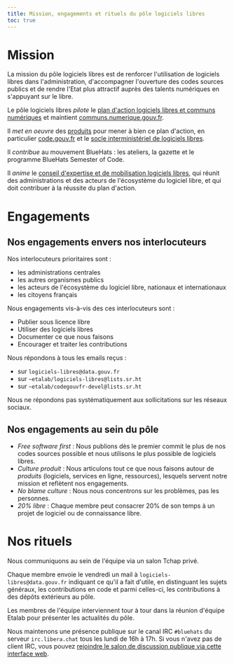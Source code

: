 ```yaml
---
title: Mission, engagements et rituels du pôle logiciels libres
toc: true
---
```


# Mission

La mission du pôle logiciels libres est de renforcer l'utilisation de logiciels libres dans l'administration, d'accompagner l'ouverture des codes sources publics et de rendre l'Etat plus attractif auprès des talents numériques en s'appuyant sur le libre.

Le pôle logiciels libres *pilote* le [plan d'action logiciels libres et communs numériques](https://communs.numerique.gouv.fr/plan-action-logiciels-libres-et-communs-numeriques/ " ") et maintient [communs.numerique.gouv.fr](https://communs.numerique.gouv.fr).

Il *met en oeuvre* des [produits](produits.md) pour mener à bien ce plan d'action, en particulier [code.gouv.fr](https://code.gouv.fr) et le [socle interministériel de logiciels libres](https://sill.etalab.gouv.fr).

Il *contribue* au mouvement BlueHats : les ateliers, la gazette et le programme BlueHats Semester of Code.

Il *anime* le [conseil d'expertise et de mobilisation logiciels libres](conseil-logiciels-libres.md), qui réunit des administrations et des acteurs de l'écosystème du logiciel libre, et qui doit contribuer à la réussite du plan d'action.

# Engagements

## Nos engagements envers nos interlocuteurs

Nos interlocuteurs prioritaires sont :

- les administrations centrales
- les autres organismes publics
- les acteurs de l'écosystème du logiciel libre, nationaux et internationaux
- les citoyens français

Nous engagements vis-à-vis des ces interlocuteurs sont :

- Publier sous licence libre
- Utiliser des logiciels libres
- Documenter ce que nous faisons
- Encourager et traiter les contributions

Nous répondons à tous les emails reçus :

- sur `logiciels-libres@data.gouv.fr`
- sur `~etalab/logiciels-libres@lists.sr.ht`
- sur `~etalab/codegouvfr-devel@lists.sr.ht`

Nous ne répondons pas systématiquement aux sollicitations sur les réseaux sociaux.

## Nos engagements au sein du pôle

- *Free software first* : Nous publions dès le premier commit le plus de nos codes sources possible et nous utilisons le plus possible de logiciels libres.
- *Culture produit* : Nous articulons tout ce que nous faisons autour de *produits* (logiciels, services en ligne, ressources), lesquels servent notre mission et reflètent nos engagements.
- *No blame culture* : Nous nous concentrons sur les problèmes, pas les personnes.
- *20% libre* : Chaque membre peut consacrer 20% de son temps à un projet de logiciel ou de connaissance libre.

# Nos rituels

Nous communiquons au sein de l'équipe via un salon Tchap privé.

Chaque membre envoie le vendredi un mail à `logiciels-libres@data.gouv.fr` indiquant ce qu'il a fait d'utile, en distinguant les sujets généraux, les contributions en code et parmi celles-ci, les contributions à des dépôts extérieurs au pôle.

Les membres de l'équipe interviennent tour à tour dans la réunion d'équipe Etalab pour présenter les actualités du pôle.

Nous maintenons une présence publique sur le canal IRC `#bluehats` du serveur `irc.libera.chat` tous les lundi de 16h à 17h.  Si vous n'avez pas de client IRC, vous pouvez [rejoindre le salon de discussion publique via cette interface web](https://web.libera.chat/).

